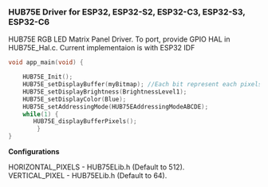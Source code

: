 ### HUB75E Driver for ESP32, ESP32-S2, ESP32-C3, ESP32-S3, ESP32-C6
HUB75E RGB LED Matrix Panel Driver. To port, provide GPIO HAL in HUB75E_Hal.c. Current implementaion is with ESP32 IDF

```C
void app_main(void) {

	HUB75E_Init();
	HUB75E_setDisplayBuffer(myBitmap); //Each bit represent each pixels. 1 Byte contains 8 pixels 
	HUB75E_setDisplayBrightness(BrightnessLevel1);
	HUB75E_setDisplayColor(Blue);
	HUB75E_setAddressingMode(HUB75EAddressingModeABCDE);
	while(1) {
 	   HUB75E_displayBufferPixels();
        }
}

```
**Configurations**

HORIZONTAL_PIXELS - HUB75ELib.h (Default to 512).  
VERTICAL_PIXEL - HUB75ELib.h (Default to 64).


